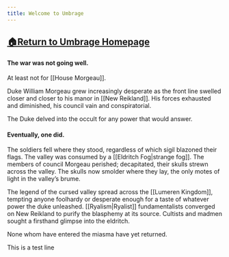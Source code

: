 ```yaml
---
title: Welcome to Umbrage
---
```

## [🏠Return to Umbrage Homepage](https://umbrage.world)

#### The war was not going well.

At least not for [[House Morgeau]].

Duke William Morgeau grew increasingly desperate as the front line swelled closer and closer to his manor in [[New Reikland]]. His forces exhausted and diminished, his council vain and conspiratorial.

The Duke delved into the occult for any power that would answer.

#### Eventually, one did.

The soldiers fell where they stood, regardless of which sigil blazoned their flags. The valley was consumed by a [[Eldritch Fog|strange fog]]. The members of council Morgeau perished; decapitated, their skulls strewn across the valley. The skulls now smolder where they lay, the only motes of light in the valley’s brume.

The legend of the cursed valley spread across the [[Lumeren Kingdom]], tempting anyone foolhardy or desperate enough for a taste of whatever power the duke unleashed. [[Ryalism|Ryalist]] fundamentalists converged on New Reikland to purify the blasphemy at its source. Cultists and madmen sought a firsthand glimpse into the eldritch.

None whom have entered the miasma have yet returned.

This is a test line